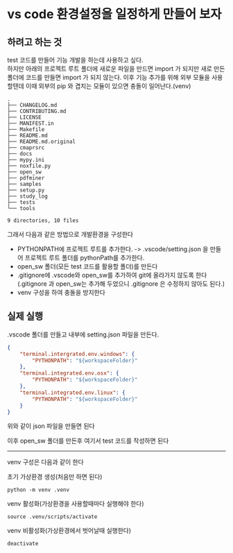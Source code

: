 # vs code 환경설정을 일정하게 만들어 보자

## 하려고 하는 것
test 코드를 만들어 기능 개발을 하는데 사용하고 싶다.  
하지만 아래의 프로젝트 루트 폴더에 새로운 파일을 만드면 import 가 되지만 새로 만든 폴더에 코드를 만들면 import 가 되지 않는다.
이후 기능 추가를 위해 외부 모듈을 사용할텐데 이때 외부의 pip 와 겹치는 모듈이 있으면 충돌이 일어난다.(venv)

```shell
.
├── CHANGELOG.md
├── CONTRIBUTING.md
├── LICENSE
├── MANIFEST.in
├── Makefile
├── README.md
├── README.md.original
├── cmaprsrc
├── docs
├── mypy.ini
├── noxfile.py
├── open_sw
├── pdfminer
├── samples
├── setup.py
├── study_log
├── tests
└── tools

9 directories, 10 files
```

그래서 다음과 같은 방법으로 개발환경을 구성한다  
* PYTHONPATH에 프로젝트 루트를 추가한다. -> .vscode/setting.json 을 만들어 프로젝트 루트 폴더를 pythonPath를 추가한다.
* open_sw 폴더(모든 test 코드를 활용할 폴더)를 만든다
* .gitignore에 .vscode와 open_sw를 추가하여 git에 올라가지 않도록 한다 (.gitignore 과 open_sw는 추가해 두었으니 .gitignore 은 수정하지 않아도 된다.)
* venv 구성을 하여 충돌을 방지한다


## 실제 실행
.vscode 폴더를 만들고 내부에 setting.json 파일을 만든다.

```json
{
    "terminal.intergrated.env.windows": {
        "PYTHONPATH": "${workspaceFolder}"
    },
    "terminal.integrated.env.osx": {
        "PYTHONPATH": "${workspaceFolder}"
    },
    "terminal.integrated.env.linux": {
        "PYTHONPATH": "${workspaceFolder}"
    }
}
```
위와 같이 json 파일을 만들면 된다

이후 open_sw 폴더를 만든후 여기서 test 코드를 작성하면 된다

---
venv 구성은 다음과 같이 한다

초기 가상환경 생성(처음만 하면 된다)
```shell
python -m venv .venv
```

venv 활성화(가상환경을 사용할때마다 실행해야 한다)
```shell
source .venv/scripts/activate
```

venv 비활성화(가상환경에서 벗어날때 실행한다)
```shell
deactivate
```






